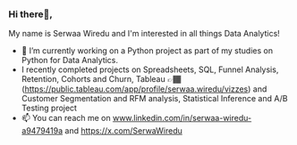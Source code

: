 ### Hi there👋,

 My name is Serwaa Wiredu and I'm interested in all things Data Analytics!
- 🔭 I’m currently working on a Python project as part of my studies on Python for Data Analytics.
- I recently completed projects on Spreadsheets, SQL, Funnel Analysis, Retention, Cohorts and Churn, Tableau 👉🏾(https://public.tableau.com/app/profile/serwaa.wiredu/vizzes) and Customer Segmentation and RFM analysis, Statistical Inference and A/B Testing project
- 📫 You can reach me on www.linkedin.com/in/serwaa-wiredu-a9479419a and https://x.com/SerwaWiredu

  

<!--
**SerwaaW/SerwaaW** is a ✨ _special_ ✨ repository because its `README.md` (this file) appears on your GitHub profile.

Here are some ideas to get you started:

- 🔭 I’m currently working on ...
- 🌱 I’m currently learning ...
- 👯 I’m looking to collaborate on ...
- 🤔 I’m looking for help with ...
- 💬 Ask me about ...
- 📫 How to reach me: ...
- 😄 Pronouns: ...
- ⚡ Fun fact: ...
-->

